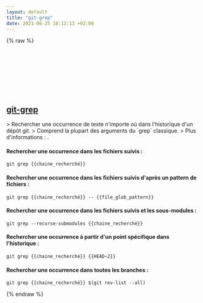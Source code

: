 ```yaml
---
layout: default
title: "git-grep"
date: 2021-06-25 18:12:13 +02:00
---
```

{% raw %}
<h2 id="git-grep">
  <a href="/fr/common/git-grep.html">git-grep</a> <a href="#git-grep"><svg class="icon">
    <use href="/assets/images/unicode_sprite.svg#link" />
  </svg></a>
</h2>
> Rechercher une occurrence de texte n'importe où dans l'historique d'un dépôt git.
> Comprend la plupart des arguments du `grep` classique.
> Plus d'informations : <https://git-scm.com/docs/git-grep>.

#### Rechercher une occurrence dans les fichiers suivis :
```shell
git grep {{chaine_recherché}}
```
#### Rechercher une occurrence dans les fichiers suivis d'après un pattern de fichiers :
```shell
git grep {{chaine_recherché}} -- {{file_glob_pattern}}
```
#### Rechercher une occurrence dans les fichiers suivis et les sous-modules :
```shell
git grep --recurse-submodules {{chaine_recherché}}
```
#### Rechercher une occurrence à partir d'un point spécifique dans l'historique :
```shell
git grep {{chaine_recherché}} {{HEAD~2}}
```
#### Rechercher une occurrence dans toutes les branches :
```shell
git grep {{chaine_recherché}} $(git rev-list --all)
```
{% endraw %}